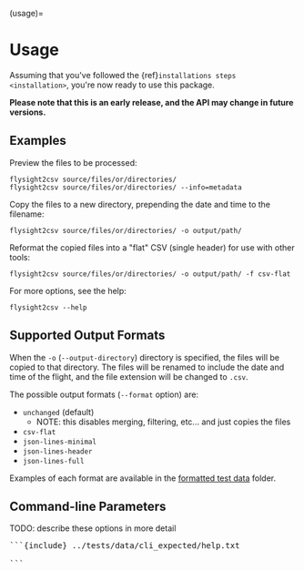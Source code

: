 (usage)=

# Usage

Assuming that you've followed the {ref}`installations steps <installation>`, you're now ready to use this package.

**Please note that this is an early release, and the API may change in future versions.**

## Examples

Preview the files to be processed:

```shell
flysight2csv source/files/or/directories/
flysight2csv source/files/or/directories/ --info=metadata
```

Copy the files to a new directory, prepending the date and time to the filename:

```shell
flysight2csv source/files/or/directories/ -o output/path/
```

Reformat the copied files into a "flat" CSV (single header) for use with other tools:

```shell
flysight2csv source/files/or/directories/ -o output/path/ -f csv-flat
```

For more options, see the help:

```shell
flysight2csv --help
```

## Supported Output Formats

When the `-o` (`--output-directory`) directory is specified, the files will be copied to that directory. The files will
be renamed to include the date and time of the flight, and the file extension will be changed to `.csv`.

The possible output formats (`--format` option) are:

- `unchanged` (default)
  - NOTE: this disables merging, filtering, etc... and just copies the files
- `csv-flat`
- `json-lines-minimal`
- `json-lines-header`
- `json-lines-full`

Examples of each format are available in
the [formatted test data](https://github.com/yoleg/flysight2csv/tree/main/tests/data/formatted/expected) folder.

## Command-line Parameters

TODO: describe these options in more detail

<pre>
```{include} ../tests/data/cli_expected/help.txt

```
</pre>
